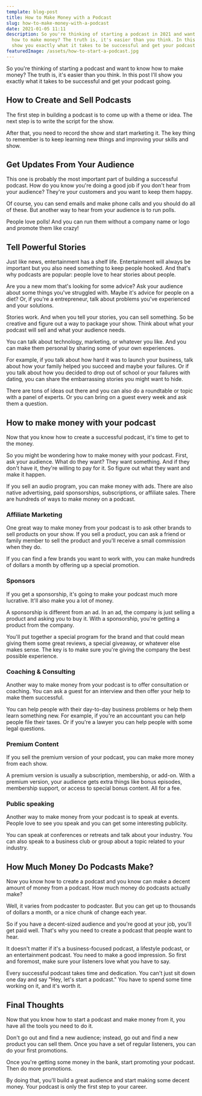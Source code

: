 ```yaml
---
template: blog-post
title: How to Make Money with a Podcast
slug: how-to-make-money-with-a-podcast
date: 2021-01-05 11:11
description: So you're thinking of starting a podcast in 2021 and want to know
  how to make money? The truth is, it's easier than you think. In this post I'll
  show you exactly what it takes to be successful and get your podcast going.
featuredImage: /assets/how-to-start-a-podcast.jpg
---
```

<!--StartFragment-->

So you're thinking of starting a podcast and want to know how to make money? The truth is, it's easier than you think. In this post I'll show you exactly what it takes to be successful and get your podcast going.

<!--EndFragment-->

<!--StartFragment-->

## How to Create and Sell Podcasts

<!--EndFragment-->

<!--StartFragment-->

The first step in building a podcast is to come up with a theme or idea. The next step is to write the script for the show.

<!--EndFragment-->

<!--StartFragment-->

After that, you need to record the show and start marketing it. The key thing to remember is to keep learning new things and improving your skills and show.

<!--EndFragment-->

<!--StartFragment-->

## Get Updates From Your Audience

<!--EndFragment-->

<!--StartFragment-->

This one is probably the most important part of building a successful podcast. How do you know you're doing a good job if you don't hear from your audience? They're your customers and you want to keep them happy.

<!--EndFragment-->

<!--StartFragment-->

Of course, you can send emails and make phone calls and you should do all of these. But another way to hear from your audience is to run polls.

<!--EndFragment-->

<!--StartFragment-->

People love polls! And you can run them without a company name or logo and promote them like crazy!

<!--EndFragment-->

<!--StartFragment-->

## Tell Powerful Stories

<!--EndFragment-->



<!--StartFragment-->

Just like news, entertainment has a shelf life. Entertainment will always be important but you also need something to keep people hooked. And that's why podcasts are popular: people love to hear stories about people.

<!--EndFragment-->

<!--StartFragment-->

Are you a new mom that's looking for some advice? Ask your audience about some things you've struggled with. Maybe it's advice for people on a diet? Or, if you're a entrepreneur, talk about problems you've experienced and your solutions.

<!--EndFragment-->

<!--StartFragment-->

Stories work. And when you tell your stories, you can sell something. So be creative and figure out a way to package your show. Think about what your podcast will sell and what your audience needs.

<!--EndFragment-->

<!--StartFragment-->

You can talk about technology, marketing, or whatever you like. And you can make them personal by sharing some of your own experiences.

<!--EndFragment-->

<!--StartFragment-->

For example, if you talk about how hard it was to launch your business, talk about how your family helped you succeed and maybe your failures. Or if you talk about how you decided to drop out of school or your failures with dating, you can share the embarrassing stories you might want to hide.

<!--EndFragment-->

<!--StartFragment-->

There are tons of ideas out there and you can also do a roundtable or topic with a panel of experts. Or you can bring on a guest every week and ask them a question.

<!--EndFragment-->

<!--StartFragment-->

## How to make money with your podcast

<!--EndFragment-->

<!--StartFragment-->

Now that you know how to create a successful podcast, it's time to get to the money.

<!--EndFragment-->

<!--StartFragment-->

So you might be wondering how to make money with your podcast. First, ask your audience. What do they want? They want something. And if they don't have it, they're willing to pay for it. So figure out what they want and make it happen.

<!--EndFragment-->

<!--StartFragment-->

If you sell an audio program, you can make money with ads. There are also native advertising, paid sponsorships, subscriptions, or affiliate sales. There are hundreds of ways to make money on a podcast.

<!--EndFragment-->

<!--StartFragment-->

### Affiliate Marketing

<!--EndFragment-->

<!--StartFragment-->

One great way to make money from your podcast is to ask other brands to sell products on your show. If you sell a product, you can ask a friend or family member to sell the product and you'll receive a small commission when they do.

<!--EndFragment-->

<!--StartFragment-->

If you can find a few brands you want to work with, you can make hundreds of dollars a month by offering up a special promotion.

<!--EndFragment-->

<!--StartFragment-->

### Sponsors

<!--EndFragment-->

<!--StartFragment-->

If you get a sponsorship, it's going to make your podcast much more lucrative. It'll also make you a lot of money.

<!--EndFragment-->

<!--StartFragment-->

A sponsorship is different from an ad. In an ad, the company is just selling a product and asking you to buy it. With a sponsorship, you're getting a product from the company.

<!--EndFragment-->

<!--StartFragment-->

You'll put together a special program for the brand and that could mean giving them some great reviews, a special giveaway, or whatever else makes sense. The key is to make sure you're giving the company the best possible experience.

<!--EndFragment-->

<!--StartFragment-->

### Coaching & Consulting

<!--EndFragment-->

<!--StartFragment-->

Another way to make money from your podcast is to offer consultation or coaching. You can ask a guest for an interview and then offer your help to make them successful.

<!--EndFragment-->

<!--StartFragment-->

You can help people with their day-to-day business problems or help them learn something new. For example, if you're an accountant you can help people file their taxes. Or if you're a lawyer you can help people with some legal questions.

<!--EndFragment-->

<!--StartFragment-->

### Premium Content

<!--EndFragment-->

<!--StartFragment-->

If you sell the premium version of your podcast, you can make more money from each show.

<!--EndFragment-->

<!--StartFragment-->

A premium version is usually a subscription, membership, or add-on. With a premium version, your audience gets extra things like bonus episodes, membership support, or access to special bonus content. All for a fee.

<!--EndFragment-->

<!--StartFragment-->

### Public speaking

<!--EndFragment-->

<!--StartFragment-->

Another way to make money from your podcast is to speak at events. People love to see you speak and you can get some interesting publicity.

<!--EndFragment-->

<!--StartFragment-->

You can speak at conferences or retreats and talk about your industry. You can also speak to a business club or group about a topic related to your industry.

<!--EndFragment-->

<!--StartFragment-->

## How Much Money Do Podcasts Make?

<!--EndFragment-->

<!--StartFragment-->

Now you know how to create a podcast and you know can make a decent amount of money from a podcast. How much money do podcasts actually make?

<!--EndFragment-->

<!--StartFragment-->

Well, it varies from podcaster to podcaster. But you can get up to thousands of dollars a month, or a nice chunk of change each year.

<!--EndFragment-->

<!--StartFragment-->

So if you have a decent-sized audience and you're good at your job, you'll get paid well. That's why you need to create a podcast that people want to hear.

<!--EndFragment--><!--StartFragment-->

It doesn't matter if it's a business-focused podcast, a lifestyle podcast, or an entertainment podcast. You need to make a good impression. So first and foremost, make sure your listeners love what you have to say.

<!--EndFragment-->

<!--StartFragment-->

Every successful podcast takes time and dedication. You can't just sit down one day and say "Hey, let's start a podcast." You have to spend some time working on it, and it's worth it.

<!--EndFragment-->

<!--StartFragment-->

## Final Thoughts

<!--EndFragment-->

<!--StartFragment-->

Now that you know how to start a podcast and make money from it, you have all the tools you need to do it.

<!--EndFragment-->

<!--StartFragment-->

Don't go out and find a new audience; instead, go out and find a new product you can sell them. Once you have a set of regular listeners, you can do your first promotions.

<!--EndFragment-->

<!--StartFragment-->

Once you're getting some money in the bank, start promoting your podcast. Then do more promotions.

<!--EndFragment-->

<!--StartFragment-->

By doing that, you'll build a great audience and start making some decent money. Your podcast is only the first step to your career.



<!--EndFragment-->